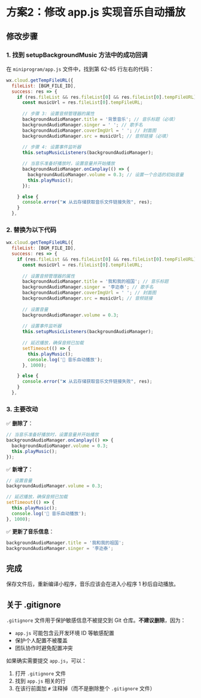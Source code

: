 # 方案2：修改 app.js 实现音乐自动播放

## 修改步骤

### 1. 找到 setupBackgroundMusic 方法中的成功回调

在 `miniprogram/app.js` 文件中，找到第 62-85 行左右的代码：

```javascript
wx.cloud.getTempFileURL({
  fileList: [BGM_FILE_ID],
  success: res => {
    if (res.fileList && res.fileList[0] && res.fileList[0].tempFileURL) {
      const musicUrl = res.fileList[0].tempFileURL;
      
      // 步骤 3: 设置音频管理器的属性
      backgroundAudioManager.title = '背景音乐'; // 音乐标题（必填）
      backgroundAudioManager.singer = ' '; // 歌手名
      backgroundAudioManager.coverImgUrl = ' '; // 封面图
      backgroundAudioManager.src = musicUrl; // 音频链接（必填）
      
      // 步骤 4: 设置事件监听器
      this.setupMusicListeners(backgroundAudioManager);

      // 当音乐准备好播放时，设置音量并开始播放
      backgroundAudioManager.onCanplay(() => {
        backgroundAudioManager.volume = 0.3; // 设置一个合适的初始音量
        this.playMusic(); 
      });

    } else {
      console.error("❌ 从云存储获取音乐文件链接失败", res);
    }
  },
```

### 2. 替换为以下代码

```javascript
wx.cloud.getTempFileURL({
  fileList: [BGM_FILE_ID],
  success: res => {
    if (res.fileList && res.fileList[0] && res.fileList[0].tempFileURL) {
      const musicUrl = res.fileList[0].tempFileURL;
      
      // 设置音频管理器的属性
      backgroundAudioManager.title = '我和我的祖国'; // 音乐标题
      backgroundAudioManager.singer = '李迩泰'; // 歌手名
      backgroundAudioManager.coverImgUrl = ' '; // 封面图
      backgroundAudioManager.src = musicUrl; // 音频链接
      
      // 设置音量
      backgroundAudioManager.volume = 0.3;
      
      // 设置事件监听器
      this.setupMusicListeners(backgroundAudioManager);
      
      // 延迟播放，确保音频已加载
      setTimeout(() => {
        this.playMusic();
        console.log('🎵 音乐自动播放');
      }, 1000);

    } else {
      console.error("❌ 从云存储获取音乐文件链接失败", res);
    }
  },
```

### 3. 主要改动

✅ **删除了**：
```javascript
// 当音乐准备好播放时，设置音量并开始播放
backgroundAudioManager.onCanplay(() => {
  backgroundAudioManager.volume = 0.3;
  this.playMusic(); 
});
```

✅ **新增了**：
```javascript
// 设置音量
backgroundAudioManager.volume = 0.3;

// 延迟播放，确保音频已加载
setTimeout(() => {
  this.playMusic();
  console.log('🎵 音乐自动播放');
}, 1000);
```

✅ **更新了音乐信息**：
```javascript
backgroundAudioManager.title = '我和我的祖国';
backgroundAudioManager.singer = '李迩泰';
```

## 完成

保存文件后，重新编译小程序，音乐应该会在进入小程序 1 秒后自动播放。

## 关于 .gitignore

`.gitignore` 文件用于保护敏感信息不被提交到 Git 仓库。**不建议删除**，因为：
- `app.js` 可能包含云开发环境 ID 等敏感配置
- 保护个人配置不被覆盖
- 团队协作时避免配置冲突

如果确实需要提交 `app.js`，可以：
1. 打开 `.gitignore` 文件
2. 找到 `app.js` 相关的行
3. 在该行前面加 `#` 注释掉（而不是删除整个 `.gitignore` 文件）
